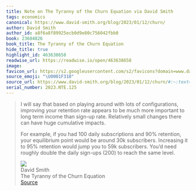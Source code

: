 ```yaml
---
title: Note on The Tyranny of the Churn Equation via David Smith
tags: economics
canonical: https://www.david-smith.org/blog/2023/01/12/churn/
author: David Smith
author_id: a8f6a8f89925ecb0d9e80c756042fbb0
book: 23684826
book_title: The Tyranny of the Churn Equation
hide_title: true
highlight_id: 463638658
readwise_url: https://readwise.io/open/463638658
image:
favicon_url: https://s2.googleusercontent.com/s2/favicons?domain=www.david-smith.org
source_emoji: "\U0001F310"
source_url: https://www.david-smith.org/blog/2023/01/12/churn/#:~:text=I%20will%20say,the%20same%20level.
serial_number: 2023.NTE.125
---
```

> I will say that based on playing around with lots of configurations, improving your retention rate appears to be much more important to long term income than sign-up rate. Relatively small changes there can have huge cumulative impacts.
> 
> For example, if you had 100 daily subscriptions and 90% retention, your equilibrium point would be around 30k subscribers. Increasing it to 95% retention would jump you to 59k subscribers. You’d need roughly double the daily sign-ups (200) to reach the same level.
> <div class="quoteback-footer"><div class="quoteback-avatar"><img class="mini-favicon" src="https://s2.googleusercontent.com/s2/favicons?domain=www.david-smith.org"></div><div class="quoteback-metadata"><div class="metadata-inner"><span style="display:none">FROM:</span><div aria-label="David Smith" class="quoteback-author"> David Smith</div><div aria-label="The Tyranny of the Churn Equation" class="quoteback-title"> The Tyranny of the Churn Equation</div></div></div><div class="quoteback-backlink"><a target="_blank" aria-label="go to the full text of this quotation" rel="noopener" href="https://www.david-smith.org/blog/2023/01/12/churn/#:~:text=I%20will%20say,the%20same%20level." class="quoteback-arrow"> Source</a></div></div>